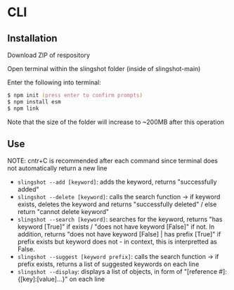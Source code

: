 # CLI

## Installation

Download ZIP of respository

Open terminal within the slingshot folder (inside of slingshot-main)

Enter the following into terminal:
```zsh
$ npm init (press enter to confirm prompts)
$ npm install esm
$ npm link
```
Note that the size of the folder will increase to ~200MB after this operation

## Use

NOTE: cntr+C is recommended after each command since terminal does not automatically return a new line

- ```slingshot --add [keyword]```: adds the keyword, returns "successfully added"
- ```slingshot --delete [keyword]```: calls the search function -> if keyword exists, deletes the keyword and returns "successfully deleted" / else return "cannot delete keyword"
- ```slingshot --search [keyword]```: searches for the keyword, returns "has keyword [True]" if exists / "does not have keyword [False]" if not. In addition, returns "does not have keyword [False] | has prefix [True]" if prefix exists but keyword does not - in context, this is interpretted as False.
- ```slingshot --suggest [keyword prefix]```: calls the search function -> if prefix exists, returns a list of suggested keywords on each line
- ```slingshot --display```: displays a list of objects, in form of "[reference #]: {[key]:[value]...}" on each line
